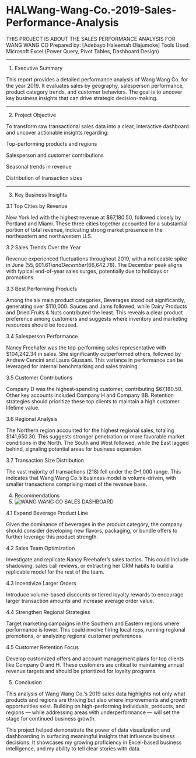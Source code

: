 # HALWang-Wang-Co.-2019-Sales-Performance-Analysis
THIS PROJECT IS ABOUT THE SALES PERFORMANCE ANALYSIS FOR WANG WANG CO
Prepared by: [Adebayo Haleemah Olajumoke]
Tools Used: Microsoft Excel (Power Query, Pivot Tables, Dashboard Design)

---

1. Executive Summary

This report provides a detailed performance analysis of Wang Wang Co. for the year 2019. It evaluates sales by geography, salesperson performance, product category trends, and customer behaviors. The goal is to uncover key business insights that can drive strategic decision-making.

---

2. Project Objective

To transform raw transactional sales data into a clear, interactive dashboard and uncover actionable insights regarding:

Top-performing products and regions

Salesperson and customer contributions

Seasonal trends in revenue

Distribution of transaction sizes

---

3. Key Business Insights

3.1 Top Cities by Revenue

New York led with the highest revenue at $67,180.50, followed closely by Portland and Miami. These three cities together accounted for a substantial portion of total revenue, indicating strong market presence in the northeastern and northwestern U.S.

3.2 Sales Trends Over the Year

Revenue experienced fluctuations throughout 2019, with a noticeable spike in June ($55,601.61) and December ($66,642.78). The December peak aligns with typical end-of-year sales surges, potentially due to holidays or promotions.

3.3 Best Performing Products

Among the six main product categories, Beverages stood out significantly, generating over $110,000. Sauces and Jams followed, while Dairy Products and Dried Fruits & Nuts contributed the least. This reveals a clear product preference among customers and suggests where inventory and marketing resources should be focused.

3.4 Salesperson Performance

Nancy Freehafer was the top-performing sales representative with $104,242.34 in sales. She significantly outperformed others, followed by Andrew Cencini and Laura Giussani. This variance in performance can be leveraged for internal benchmarking and sales training.

3.5 Customer Contributions

Company D was the highest-spending customer, contributing $67,180.50. Other key accounts included Company H and Company BB. Retention strategies should prioritize these top clients to maintain a high customer lifetime value.

3.6 Regional Analysis

The Northern region accounted for the highest regional sales, totaling $141,650.30. This suggests stronger penetration or more favorable market conditions in the North. The South and West followed, while the East lagged behind, signaling potential areas for business expansion.

3.7 Transaction Size Distribution

The vast majority of transactions (218) fell under the $0–$1,000 range. This indicates that Wang Wang Co.’s business model is volume-driven, with smaller transactions comprising most of the revenue base.

4. Recommendations
5. ![WANG WANG CO SALES DASHBOARD](https://github.com/user-attachments/assets/676fb823-0f52-40d0-bd97-b8c793b3f4c8)


4.1 Expand Beverage Product Line

Given the dominance of beverages in the product category, the company should consider developing new flavors, packaging, or bundle offers to further leverage this product strength.

4.2 Sales Team Optimization

Investigate and replicate Nancy Freehafer’s sales tactics. This could include shadowing, sales call reviews, or extracting her CRM habits to build a replicable model for the rest of the team.

4.3 Incentivize Larger Orders

Introduce volume-based discounts or tiered loyalty rewards to encourage larger transaction amounts and increase average order value.

4.4 Strengthen Regional Strategies

Target marketing campaigns in the Southern and Eastern regions where performance is lower. This could involve hiring local reps, running regional promotions, or analyzing regional customer preferences.

4.5 Customer Retention Focus

Develop customized offers and account management plans for top clients like Company D and H. These customers are critical to maintaining annual revenue targets and should be prioritized for loyalty programs.

5. Conclusion

This analysis of Wang Wang Co.'s 2019 sales data highlights not only what products and regions are thriving but also where improvements and growth opportunities exist. Building on high-performing individuals, products, and regions — while addressing areas with underperformance — will set the stage for continued business growth.

This project helped demonstrate the power of data visualization and dashboarding in surfacing meaningful insights that influence business decisions. It showcases my growing proficiency in Excel-based business intelligence, and my ability to tell clear stories with data.

